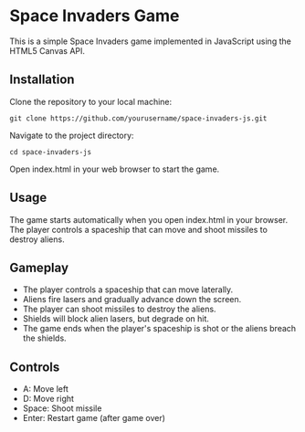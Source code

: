 # Space Invaders Game
This is a simple Space Invaders game implemented in JavaScript using the HTML5 Canvas API.

## Installation
Clone the repository to your local machine:

`git clone https://github.com/yourusername/space-invaders-js.git`

Navigate to the project directory:

`cd space-invaders-js`

Open index.html in your web browser to start the game.

## Usage
The game starts automatically when you open index.html in your browser. The player controls a spaceship that can move and shoot missiles to destroy aliens.

## Gameplay
- The player controls a spaceship that can move laterally.
- Aliens fire lasers and gradually advance down the screen.
- The player can shoot missiles to destroy the aliens.
- Shields will block alien lasers, but degrade on hit.
- The game ends when the player's spaceship is shot or the aliens breach the shields.

## Controls
- A: Move left
- D: Move right
- Space: Shoot missile
- Enter: Restart game (after game over)
